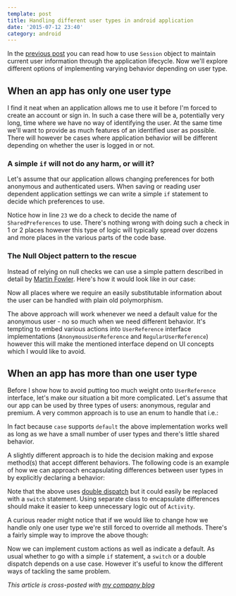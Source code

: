 ```yaml
---
template: post
title: Handling different user types in android application
date: '2015-07-12 23:40'
category: android
---
```


In the [previous post](/maintaining-current-user-information-in-android ) you can read how to use `Session` object to maintain current user information through the application lifecycle. Now we'll explore different options of implementing varying behavior depending on user type.

## When an app has only one user type

I find it neat when an application allows me to use it before I'm forced to create an account or sign in. In such a case there will be a, potentially very long, time where we have no way of identifying the user. At the same time we'll want to provide as much features of an identified user as possible. There will however be cases where application behavior will be different depending on whether the user is logged in or not.

### A simple `if` will not do any harm, or will it?

Let's assume that our application allows changing preferences for both anonymous and authenticated users. When saving or reading user dependent application settings we can write a simple `if` statement to decide which preferences to use.

<script src="https://gist.github.com/miensol/4268ec47392ed4ea232e.js?file=CurrentUserProvider.java"></script>

Notice how in line `23` we do a check to decide the name of `SharedPreferences` to use. There's nothing wrong with doing such a check in 1 or 2 places however this type of logic will typically spread over dozens and more places in the various parts of the code base.

### The Null Object pattern to the rescue

Instead of relying on null checks we can use a simple pattern described in detail by [Martin Fowler](http://refactoring.com/catalog/introduceNullObject.html). Here's how it would look like in our case:

<script src="https://gist.github.com/miensol/4268ec47392ed4ea232e.js?file=CurrentUserProvider2.java"></script>

Now all places where we require an easily substitutable information about the user can be handled with plain old polymorphism.

The above approach will work whenever we need a default value for the anonymous user - no so much when we need different behavior. It's tempting to embed various actions into `UserReference` interface implementations (`AnonymousUserReference` and `RegularUserReference`) however this will make the mentioned interface depend on UI concepts which I would like to avoid.

## When an app has more than one user type

Before I show how to avoid putting too much weight onto `UserReference` interface, let's make our situation a bit more complicated. Let's assume that our app can be used by three types of users: anonymous, regular and premium.
A very common approach is to use an enum to handle that i.e.:

<script src="https://gist.github.com/miensol/2c4ffa7ed6fc24b4003c.js"></script>

In fact because `case` supports `default` the above implementation works well as long as we have a small number of user types and there's little shared behavior.

A slightly different approach is to hide the decision making and expose method(s) that accept different behaviors.
The following code is an example of how we can approach encapsulating differences between user types in by explicitly declaring a behavior:

<script src="https://gist.github.com/miensol/363cc59fc5c3b8373a47.js"></script>

Note that the above uses [double dispatch](https://en.wikipedia.org/wiki/Double_dispatch) but it could easily be replaced with a `switch` statement. Using separate class to encapsulate differences should make it easier to keep unnecessary logic out of `Activity`.

A curious reader might notice that if we would like to change how we handle only one user type we're still forced to override all methods. There's a fairly simple way to improve the above though:

<script src="https://gist.github.com/miensol/7872540e0e2d166bc975.js"></script>

Now we can implement custom actions as well as indicate a default. As usual whether to go with a simple `if` statement, a `switch` or a double dispatch depends on a use case. However it's useful to know the different ways of tackling the same problem.

*This article is cross-posted with [my company blog](http://blog.brightinventions.pl)*

